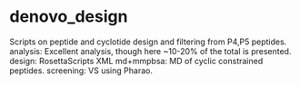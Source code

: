 # denovo_design
Scripts on peptide and cyclotide design and filtering from P4,P5 peptides.
analysis: Excellent analysis, though here ~10-20% of the total is presented.
design: RosettaScripts XML
md+mmpbsa: MD of cyclic constrained peptides.
screening: VS using Pharao.
